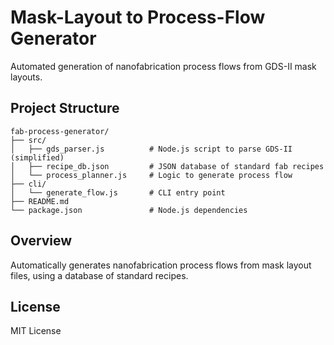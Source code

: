 # Mask-Layout to Process-Flow Generator

Automated generation of nanofabrication process flows from GDS-II mask layouts.

## Project Structure

```
fab-process-generator/
├── src/
│   ├── gds_parser.js          # Node.js script to parse GDS-II (simplified)
│   ├── recipe_db.json         # JSON database of standard fab recipes
│   └── process_planner.js     # Logic to generate process flow
├── cli/
│   └── generate_flow.js       # CLI entry point
├── README.md
└── package.json               # Node.js dependencies
```

## Overview

Automatically generates nanofabrication process flows from mask layout files, using a database of standard recipes.

## License

MIT License

